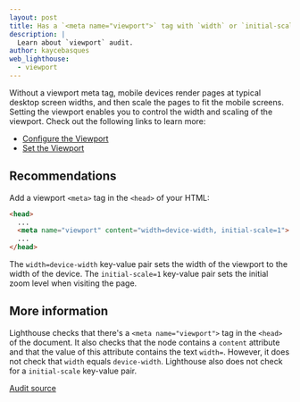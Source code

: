 ```yaml
---
layout: post
title: Has a `<meta name="viewport">` tag with `width` or `initial-scale`
description: |
  Learn about `viewport` audit.
author: kaycebasques
web_lighthouse:
  - viewport
---
```


Without a viewport meta tag, mobile devices render pages at typical desktop
screen widths, and then scale the pages to fit the mobile screens. Setting
the viewport enables you to control the width and scaling of the viewport.
Check out the following links to learn more:

- [Configure the Viewport](/https://developers.google.com/speed/docs/insights/ConfigureViewport)
- [Set the Viewport](https://developers.google.com/web/fundamentals/design-and-ux/responsive/#set-the-viewport)

## Recommendations

Add a viewport `<meta>` tag in the `<head>` of your HTML:

```html
<head>
  ...
  <meta name="viewport" content="width=device-width, initial-scale=1">
  ...
</head>
```

The `width=device-width` key-value pair sets the width of the viewport to
the width of the device. The `initial-scale=1` key-value pair sets the initial
zoom level when visiting the page.

## More information

Lighthouse checks that there's a `<meta name="viewport">` tag in the `<head>`
of the document. It also checks that the node contains a `content` attribute
and that the value of this attribute contains the text `width=`. However,
it does not check that `width` equals `device-width`. Lighthouse also does not
check for a `initial-scale` key-value pair.

[Audit source](https://github.com/GoogleChrome/lighthouse/blob/master/lighthouse-core/audits/viewport.js)